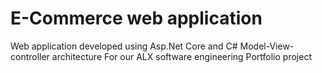 # E-Commerce web application
Web application developed using Asp.Net Core and C# 
Model-View-controller architecture
For our ALX software engineering Portfolio project
